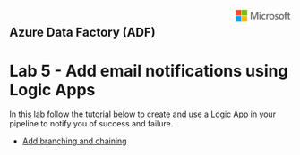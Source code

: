<img style="float: right;" src="../../graphics/solutions-microsoft-logo-small.png">

## Azure Data Factory (ADF) 
# Lab 5 - Add email notifications using Logic Apps

In this lab follow the tutorial below to create and use a Logic App in your pipeline to notify you of success and failure.

- [Add branching and chaining](https://docs.microsoft.com/en-us/azure/data-factory/tutorial-control-flow-portal)
